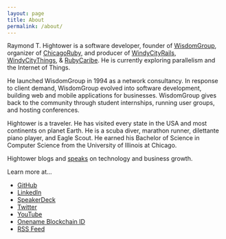 ```yaml
---
layout: page
title: About
permalink: /about/
---
```


Raymond T. Hightower is a software developer, founder of [WisdomGroup](http://wisdomgroup.com), organizer of [ChicagoRuby](http://chicagoruby.org), and producer of [WindyCityRails](http://windycityrails.org), [WindyCityThings](http://windycitythings.com), & [RubyCaribe](http://rubycaribe.com). He is currently exploring parallelism and the Internet of Things.

He launched WisdomGroup in 1994 as a network consultancy. In response to client demand, WisdomGroup evolved into software development, building web and mobile applications for businesses. WisdomGroup gives back to the community through student internships, running user groups, and hosting conferences.

Hightower is a traveler. He has visited every state in the USA and most continents on planet Earth. He is a scuba diver, marathon runner, dilettante piano player, and Eagle Scout. He earned his Bachelor of Science in Computer Science from the University of Illinois at Chicago.

Hightower blogs and [speaks](/speaking) on technology and business growth.

Learn more at...

* [GitHub](http://github.com/rayhightower)
* [LinkedIn](http://linkedin.com/in/rayhightower)
* [SpeakerDeck](http://speakerdeck.com/rayhightower)
* [Twitter](http://twitter.com/rayhightower)
* [YouTube](http://youtube.com/wisdomgroupvideo)
* [Onename Blockchain ID](https://onename.com/rayhightower)
* [RSS Feed](/atom.xml)
